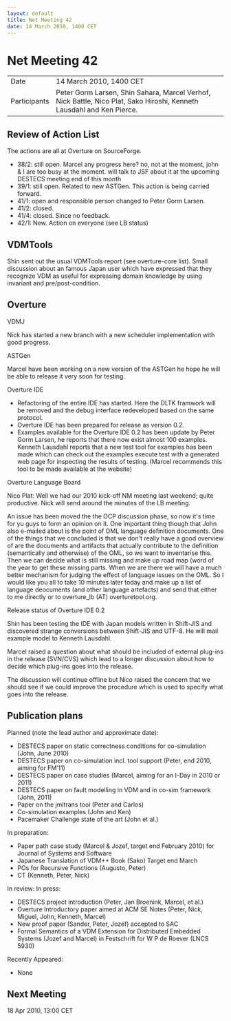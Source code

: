 ```yaml
---
layout: default
title: Net Meeting 42
date: 14 March 2010, 1400 CET
---
```


<script src="http://code.jquery.com/jquery-1.11.1.min.js">
</script>
<script src="/javascripts/edit.js"></script>
<script>setEditButonNm();</script>

# Net Meeting 42

|||
|---|---|
| Date | 14 March 2010, 1400 CET |
| Participants | Peter Gorm Larsen, Shin Sahara, Marcel Verhof, Nick Battle, Nico Plat, Sako Hiroshi, Kenneth Lausdahl and Ken Pierce. |

Review of Action List
---------------------

The actions are all at Overture on SourceForge.

-   38/2: still open. Marcel any progress here? no, not at the moment,
    john & I are too busy at the moment. will talk to JSF about it at
    the upcoming DESTECS meeting end of this month
-   39/1: still open. Related to new ASTGen. This action is being
    carried forward.
-   41/1: open and responsible person changed to Peter Gorm Larsen.
-   41/2: closed.
-   41/4: closed. Since no feedback.
-   42/1: New. Action on everyone (see LB status)

VDMTools
--------

Shin sent out the usual VDMTools report (see overture-core list). Small
discussion about an famous Japan user which have expressed that they
recognize VDM as useful for expressing domain knowledge by using
invariant and pre/post-condition.

Overture
--------

VDMJ

Nick has started a new branch with a new scheduler implementation with
good progress.

ASTGen

Marcel have been working on a new version of the ASTGen he hope he will
be able to release it very soon for testing.

Overture IDE

-   Refactoring of the entire IDE has started. Here the DLTK framwork
    will be removed and the debug interface redeveloped based on the
    same protocol.
-   Overture IDE has been prepared for release as version 0.2.
-   Examples available for the Overture IDE 0.2 has been update by Peter
    Gorm Larsen, he reports that there now exist almost 100 examples.
    Kenneth Lausdahl reports that a new test tool for examples has been
    made which can check out the examples execute test with a generated
    web page for inspecting the results of testing. (Marcel recommends
    this tool to be made available at the website)

Overture Language Board

Nico Plat: Well we had our 2010 kick-off NM meeting last weekend; quite
productive. Nick will send around the minutes of the LB meeting.

An issue has been moved the the OCP discussion phase, so now it's time
for yu guys to form an opinion on it. One important thing though that
John also e-mailed about is the point of OML language definition
documents. One of the things that we concluded is that we don't really
have a good overview of are the documents and artifacts that actually
contribute to the definition (semantically and otherwise) of the OML, so
we want to inventarise this. Then we can decide what is still missing
and make up road map (word of the year to get these missing parts. When
we are there we will have a much better mechanism for judging the effect
of language issues on the OML. So I would like you all to take 10
minutes later today and make up a list of language deocuments (and other
language artefacts) and send that either to me directly or to
overture\_lb (AT) overturetool.org.

Release status of Overture IDE 0.2

Shin has been testing the IDE with Japan models written in Shift-JIS and
discovered strange conversions between Shift-JIS and UTF-8. He will mail
example model to Kenneth Lausdahl.

Marcel raised a question about what should be included of external
plug-ins in the release (SVN/CVS) which lead to a longer discussion
about how to decide which plug-ins goes into the release.

The discussion will continue offline but Nico raised the concern that we
should see if we could improve the procedure which is used to specify
what goes into the release.

Publication plans
-----------------

Planned (note the lead author and approximate date):

-   DESTECS paper on static correctness conditions for co-simulation
    (John, June 2010)
-   DESTECS paper on co-simulation incl. tool support (Peter, end 2010,
    aiming for FM’11)
-   DESTECS paper on case studies (Marcel, aiming for an I-Day in 2010
    or 2011)
-   DESTECS paper on fault modelling in VDM and in co-sim framework
    (John, 2011)
-   Paper on the jmltrans tool (Peter and Carlos)
-   Co-simulation examples (John and Ken)
-   Pacemaker Challenge state of the art (John et al.)

In preparation:

-   Paper path case study (Marcel & Jozef, target end February 2010) for
    Journal of Systems and Software
-   Japanese Translation of VDM++ Book (Sako) Target end March
-   POs for Recursive Functions (Augusto, Peter)
-   CT (Kenneth, Peter, Nick)

In review: In press:

-   DESTECS project introduction (Peter, Jan Broenink, Marcel, et al.)
-   Overture Introductory paper aimed at ACM SE Notes (Peter, Nick,
    Miguel, John, Kenneth, Marcel)
-   New proof paper (Sander, Peter, Jozef) accepted to SAC
-   Formal Semantics of a VDM Extension for Distributed Embedded Systems
    (Jozef and Marcel) in Festschrift for W P de Roever (LNCS 5930)

Recently Appeared:

-   None

Next Meeting
------------

18 Apr 2010, 13:00 CET

   <div id="edit_page_div"></div>